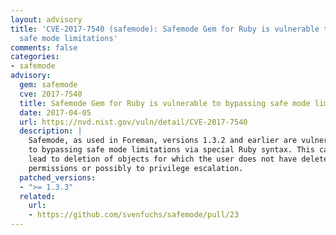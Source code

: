 ```yaml
---
layout: advisory
title: 'CVE-2017-7540 (safemode): Safemode Gem for Ruby is vulnerable to bypassing
  safe mode limitations'
comments: false
categories:
- safemode
advisory:
  gem: safemode
  cve: 2017-7540
  title: Safemode Gem for Ruby is vulnerable to bypassing safe mode limitations
  date: 2017-04-05
  url: https://nvd.nist.gov/vuln/detail/CVE-2017-7540
  description: |
    Safemode, as used in Foreman, versions 1.3.2 and earlier are vulnerable
    to bypassing safe mode limitations via special Ruby syntax. This can
    lead to deletion of objects for which the user does not have delete
    permissions or possibly to privilege escalation.
  patched_versions:
  - ">= 1.3.3"
  related:
    url:
    - https://github.com/svenfuchs/safemode/pull/23
---
```

